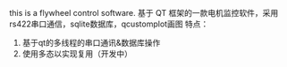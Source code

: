 this is a flywheel control software.
基于 QT 框架的一款电机监控软件，采用rs422串口通信，sqlite数据库，qcustomplot画图
特点：
1. 基于qt的多线程的串口通讯&数据库操作
2. 使用多态以实现复用（开发中）
